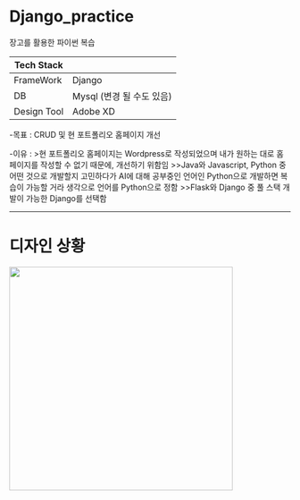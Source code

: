# Django_practice

장고를 활용한 파이썬 복습

|Tech Stack|   |
|----|----|
|FrameWork | Django|
|DB | Mysql (변경 될 수도 있음)|
|Design Tool | Adobe XD|



-목표 : CRUD 및 현 포트폴리오 홈페이지 개선

-이유 : >현 포트폴리오 홈페이지는 Wordpress로 작성되었으며 내가 원하는 대로 홈페이지를 작성할 수 없기 때문에, 개선하기 위함임 
        >>Java와 Javascript, Python 중 어떤 것으로 개발할지 고민하다가 AI에 대해 공부중인 언어인 Python으로 개발하면 복습이 가능할 거라 생각으로 언어를 Python으로 정함
        >>Flask와 Django 중 풀 스택 개발이 가능한 Django를 선택함
       

-------------------------------------------------------------
# 디자인 상황

<img src="https://user-images.githubusercontent.com/45348509/228899914-e2177acd-3311-4a5a-8ddc-eaedc039b780.JPG" width = "400" height = "400"/> 

